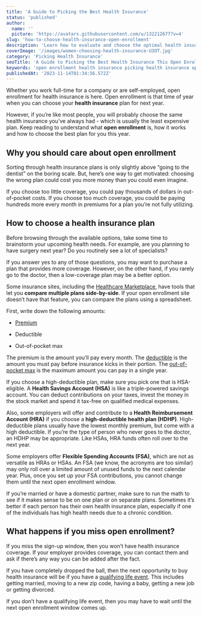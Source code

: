 ```yaml
---
title: 'A Guide to Picking the Best Health Insurance'
status: 'published'
author:
  name: ''
  picture: 'https://avatars.githubusercontent.com/u/132212677?v=4'
slug: 'how-to-choose-health-insurance-open-enrollment'
description: 'Learn how to evaluate and choose the optimal health insurance plan during open enrollment to maximize your coverage and manage costs.'
coverImage: '/images/women-choosing-health-insurance-U3OT.jpg'
category: 'Picking Health Insurance'
seoTitle: 'A Guide to Picking the Best Health Insurance This Open Enrollment'
keywords: 'open enrollment health insurance picking health insurance open enrollment how to choose health insurance health insurance open enrollment guide, health insurance, open enrollment, choose/picking health insurance, compare plans, high deductible plan, HSA, FSA, HRA'
publishedAt: '2023-11-14T01:34:56.572Z'
---
```


Whether you work full-time for a company or are self-employed, open enrollment for health insurance is here. Open enrollment is that time of year when you can choose your **health insurance** plan for next year.

However, if you’re like most people, you will probably choose the same health insurance you’ve always had - which is usually the least expensive plan. Keep reading to understand what **open enrollment** is, how it works and how to choose the best plan for you this year.

## Why you should care about open enrollment

Sorting through health insurance plans is only slightly above “going to the dentist” on the boring scale. But, here’s one way to get motivated: choosing the wrong plan could cost you more money than you could even imagine.

If you choose too little coverage, you could pay thousands of dollars in out-of-pocket costs. If you choose too much coverage, you could be paying hundreds more every month in premiums for a plan you’re not fully utilizing.

## How to choose a health insurance plan 

Before browsing through the available options, take some time to brainstorm your upcoming health needs. For example, are you planning to have surgery next year? Do you routinely see a lot of specialists?

If you answer yes to any of those questions, you may want to purchase a plan that provides more coverage. However, on the other hand, if you rarely go to the doctor, then a low-coverage plan may be a better option.

Some insurance sites, including the [Healthcare Marketplace](https://www.healthcare.gov/), have tools that let you **compare multiple plans side-by-side**. If your open enrollment site doesn’t have that feature, you can compare the plans using a spreadsheet.

First, write down the following amounts:

- [Premium](/blog/a-simple-guide-to-health-insurance-lingo-15-key-terms-clarified)

- Deductible

- Out-of-pocket max

The premium is the amount you’ll pay every month. The [deductible](/blog/a-simple-guide-to-health-insurance-lingo-15-key-terms-clarified) is the amount you must pay before insurance kicks in their portion. The [out-of-pocket max](/blog/a-simple-guide-to-health-insurance-lingo-15-key-terms-clarified) is the maximum amount you can pay in a single year.

If you choose a high-deductible plan, make sure you pick one that is HSA-eligible. A **Health Savings Account (HSA)** is like a triple-powered savings account. You can deduct contributions on your taxes, invest the money in the stock market and spend it tax-free on qualified medical expenses.

Also, some employers will offer and contribute to a **Health Reimbursement Account (HRA)** if you choose a **high-deductible health plan (HDHP)**. High-deductible plans usually have the lowest monthly premium, but come with a high deductible. If you’re the type of person who never goes to the doctor, an HDHP may be appropriate. Like HSAs, HRA funds often roll over to the next year.

Some employers offer **Flexible Spending Accounts (FSA)**, which are not as versatile as HRAs or HSAs. An FSA (we know, the acronyms are too similar) may only roll over a limited amount of unused funds to the next calendar year. Plus, once you set up your FSA contributions, you cannot change them until the next open enrollment window.

If you’re married or have a domestic partner, make sure to run the math to see if it makes sense to be on one plan or on separate plans. Sometimes it’s better if each person has their own health insurance plan, especially if one of the individuals has high health needs due to a chronic condition.

## What happens if you miss open enrollment?

If you miss the sign-up window, then you won’t have health insurance coverage. If your employer provides coverage, you can contact them and ask if there’s any way you can be added after the fact.

If you have completely dropped the ball, then the next opportunity to buy health insurance will be if you have a [qualifying life event](https://www.healthcare.gov/glossary/qualifying-life-event). This includes getting married, moving to a new zip code, having a baby, getting a new job or getting divorced.

If you don’t have a qualifying life event, then you may have to wait until the next open enrollment window comes up.

